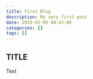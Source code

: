 ```yaml
---
title: First Blog
description: My very first post
date: 2025-02-09 00:43:00
categories: []
tags: []
---
```


## TITLE

Text
